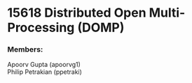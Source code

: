 # 15618 Distributed Open Multi-Processing (DOMP)

### Members:
Apoorv Gupta (apoorvg1)  
Philip Petrakian (ppetraki)